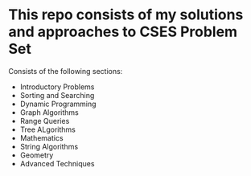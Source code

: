 # This repo consists of my solutions and approaches to CSES Problem Set
Consists of the following sections:
- Introductory Problems
- Sorting and Searching
- Dynamic Programming
- Graph Algorithms
- Range Queries 
- Tree ALgorithms
- Mathematics
- String Algorithms
- Geometry
- Advanced Techniques
